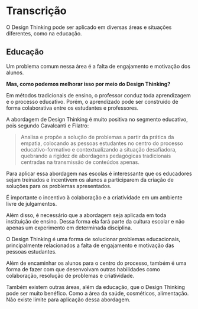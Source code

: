 # Transcrição

O Design Thinking pode ser aplicado em diversas áreas e situações diferentes, como na educação.

## Educação

Um problema comum nessa área é a falta de engajamento e motivação dos alunos.

**Mas, como podemos melhorar isso por meio do Design Thinking?**

Em métodos tradicionais de ensino, o professor conduz toda aprendizagem e o processo educativo. Porém, o aprendizado pode ser construído de forma colaborativa entre os estudantes e professores.

A abordagem de Design Thinking é muito positiva no segmento educativo, pois segundo Cavalcanti e Filatro:

> Analisa e propõe a solução de problemas a partir da prática da empatia, colocando as pessoas estudantes no centro do processo educativo-formativo e contextualizando a situação desafiadora, quebrando a rigidez de abordagens pedagógicas tradicionais centradas na transmissão de conteúdos apenas.

Para aplicar essa abordagem nas escolas é interessante que os educadores sejam treinados e incentivem os alunos a participarem da criação de soluções para os problemas apresentados.

É importante o incentivo à colaboração e a criatividade em um ambiente livre de julgamentos.

Além disso, é necessário que a abordagem seja aplicada em toda instituição de ensino. Dessa forma ela fará parte da cultura escolar e não apenas um experimento em determinada disciplina.

O Design Thinking é uma forma de solucionar problemas educacionais, principalmente relacionados a falta de engajamento e motivação das pessoas estudantes.

Além de encaminhar os alunos para o centro do processo, também é uma forma de fazer com que desenvolvam outras habilidades como colaboração, resolução de problemas e criatividade.

Também existem outras áreas, além da educação, que o Design Thinking pode ser muito benéfico. Como a área da saúde, cosméticos, alimentação. Não existe limite para aplicação dessa abordagem.
